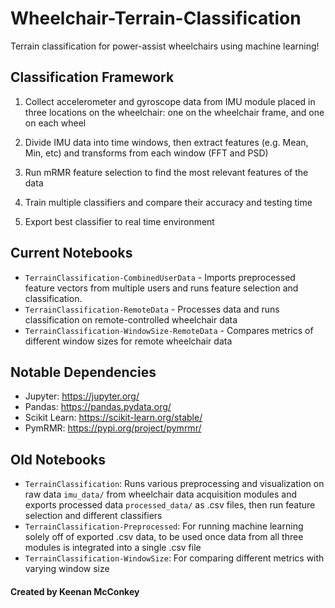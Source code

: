 # Wheelchair-Terrain-Classification

Terrain classification for power-assist wheelchairs using machine learning!

## Classification Framework

1. Collect accelerometer and gyroscope data from IMU module placed in three locations on the wheelchair: one on the wheelchair frame, and one on each wheel
 
2. Divide IMU data into time windows, then extract features (e.g. Mean, Min, etc) and transforms from each window (FFT and PSD)

3. Run mRMR feature selection to find the most relevant features of the data

4. Train multiple classifiers and compare their accuracy and testing time

5. Export best classifier to real time environment

## Current Notebooks

- `TerrainClassification-CombinedUserData` - Imports preprocessed feature vectors from multiple users and runs feature selection and classification.
- `TerrainClassification-RemoteData` - Processes data and runs classification on remote-controlled wheelchair data
- `TerrainClassification-WindowSize-RemoteData` - Compares metrics of different window sizes for remote wheelchair data

## Notable Dependencies

- Jupyter: <https://jupyter.org/>
- Pandas: <https://pandas.pydata.org/>
- Scikit Learn: <https://scikit-learn.org/stable/>
- PymRMR: <https://pypi.org/project/pymrmr/>

## Old Notebooks

- `TerrainClassification`: Runs various preprocessing and visualization on raw data `imu_data/` from wheelchair data acquisition modules and exports processed data `processed_data/` as .csv files, then run feature selection and different classifiers
- `TerrainClassification-Preprocessed`: For running machine learning solely off of exported .csv data, to be used once data from all three modules is integrated into a single .csv file
- `TerrainClassification-WindowSize`: For comparing different metrics with varying window size

#### Created by Keenan McConkey
